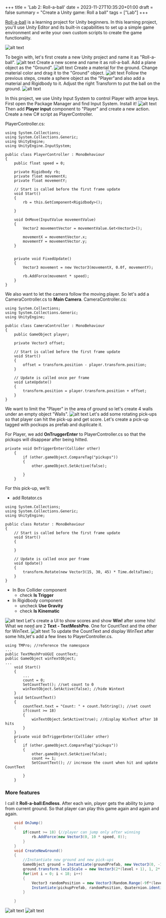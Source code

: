 +++
title = 'Lab 2: Roll-a-ball'
date = 2023-11-27T10:35:20+01:00
draft = false
summary = "Create a Unity game: Roll a ball"
tags = ["Lab"]
+++

[Roll-a-ball](https://learn.unity.com/project/roll-a-ball) is a learning project for Unity beginners. In this learning project, you'll use Unity Editor and its built-in capabilities to set up a simple game environment and write your own custom scripts to create the game functionality.

![alt text](turorial.png)

To begin with, let's first create a new Unity project and name it as "Roll-a-ball".
![alt text](new.png)
Create a new scene and name it as roll-a-ball. Add a plane object as the "Ground".
![alt text](ground.png)
Create a material for the ground. Change material color and drag it to the "Ground" object.
![alt text](ground_material.png)
Follow the previous steps, create a sphere object as the "Player"and also add a material and Rigidbody to it. Adjust the right Transform to put the ball on the ground.
![alt text](player.png)



In this project, we use Unity Input System to control Player with arrow keys. First open the Package Manager and find Input System. Install it!
![alt text](inputsystem.png)
Then add **Player input** component to "Player" and create a new action. Create a new C# script as PlayerController.

PlayerController.cs:
```
using System.Collections;
using System.Collections.Generic;
using UnityEngine;
using UnityEngine.InputSystem;

public class PlayerController : MonoBehaviour
{
    public float speed = 0;

    private Rigidbody rb;
    private float movementX;
    private float movementY;

    // Start is called before the first frame update
    void Start()
    {
        rb = this.GetComponent<Rigidbody>();
        
    }

    void OnMove(InputValue movementValue)
    {
        Vector2 movementVector = movementValue.Get<Vector2>();

        movementX = movementVector.x;
        movementY = movementVector.y;
    }


    private void FixedUpdate()
    {
        Vector3 movement = new Vector3(movementX, 0.0f, movementY);

        rb.AddForce(movement * speed);
    }
}
```
We also want to let the camera follow the moving player. So let's add a CameraController.cs to **Main Camera**. 
CameraController.cs:
```
using System.Collections;
using System.Collections.Generic;
using UnityEngine;

public class CameraController : MonoBehaviour
{
    public GameObject player;

    private Vector3 offset;

    // Start is called before the first frame update
    void Start()
    {
        offset = transform.position - player.transform.position;
    }

    // Update is called once per frame
    void LateUpdate()
    {
        transform.position = player.transform.position + offset;
    }
}
```
We want to limit the "Player" in the area of ground so let's create 4 walls under an empty object "Walls".
![alt text](walls.png)
Let's add some rotating pick-ups so that player can hit the pick-up and get score. Let's create a pick-up tagged with pockups as prefab and duplicate it. 

For Player, we add **OnTruggerEnter** to PlayerController.cs so that the pickups will disappear after being hitted.
```
private void OnTriggerEnter(Collider other)
    {
        if (other.gameObject.CompareTag("pickups"))
        {
            other.gameObject.SetActive(false);

        }
    }
```

For this pick-up, we'll:
* add Rotator.cs
```
using System.Collections;
using System.Collections.Generic;
using UnityEngine;

public class Rotator : MonoBehaviour
{
    // Start is called before the first frame update
    void Start()
    {
        
    }

    // Update is called once per frame
    void Update()
    {
        transform.Rotate(new Vector3(15, 30, 45) * Time.deltaTime);   
    }
}
```
* In Box Collider component
    * check **Is Trigger**
* In Rigidbody component
    * uncheck **Use Gravity**
    * check **Is Kinematic**

![alt text](pickups.png)
Let's create a UI to show scores and show **Win!** after some hits! What we need are 2 **Text - TextMeshPro**. One for CountText and the other for WinText.
![alt text](canvas.png)
To update the CountText and display WinText after some hits,let's add a few lines to PlayerController.cs.
```
using TMPro; //reference the namespace
...
public TextMeshProUGUI countText;
public GameObject winTextObject;
...
    void Start()
    {
        ...
        count = 0;
        SetCountText(); //set count to 0
        winTextObject.SetActive(false); //hide Wintext
    }
    void SetCountText()
    {
        countText.text = "Count: " + count.ToString(); //set count
        if(count >= 18)
        {
            winTextObject.SetActive(true); //display WinText after 18 hits
        }
    }
    private void OnTriggerEnter(Collider other)
    {
        if (other.gameObject.CompareTag("pickups"))
        {
            other.gameObject.SetActive(false);
            count += 1;
            SetCountText(); // increase the count when hit and update CountText

        }
    }

```

### More features

I call it **Roll-a-ball:Endless**. After each win, player gets the ability to jump from current ground. So that player can play this game again and again and again.
``` C#
    void OnJump()
    {
        if(count >= 18) {//player can jump only after winning 
            rb.AddForce(new Vector3(0, 10 * speed, 0));
        }
    }
    void CreateNewGround()
    {
        //Instantiate new ground and new pick-ups
        GameObject ground = Instantiate(groundPrefab, new Vector3(0, -15*level, 0), Quaternion.identity);
        ground.transform.localScale = new Vector3(2*(level + 1), 1, 2* (level + 1));
        for(int i = 0; i < 18; i++)
        {
            Vector3 randomPosition = new Vector3(Random.Range(-9f*(level+1),9f*(level+1)), 0.5f-level*15f, Random.Range(-9f* (level + 1), 9f* (level + 1)));
            Instantiate(pickupPrefab, randomPosition, Quaternion.identity);
        }

    }
```
![alt text](multiple.png)
![alt text](morelevel.gif)



